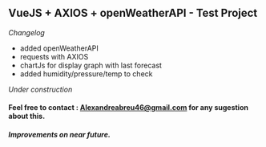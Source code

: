 ## VueJS + AXIOS + openWeatherAPI - Test Project

*Changelog*
* added openWeatherAPI
* requests with AXIOS
* chartJs for display graph with last forecast
* added humidity/pressure/temp to check

*Under construction*


#### Feel free to contact : Alexandreabreu46@gmail.com for any sugestion about this.

##### Improvements on near future.



